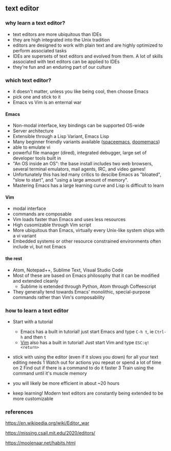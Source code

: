 ## text editor
### why learn a text editor?
* text editors are more ubiquitous than IDEs
* they are high integrated into the Unix tradition
* editors are designed to work with plain text and are highly optimized to perform associated tasks
 * IDEs are supersets of text editors and evolved from them. A lot of skills associated with text editors can be applied to IDEs
 * they're fun and an enduring part of our culture 
 
### which text editor?

* it doesn't matter, unless you like being cool, then choose Emacs
* pick one and stick to it
* Emacs vs Vim is an enternal war

#### Emacs

* Non-modal interface, key bindings can be supported OS-wide
* Server architecture
* Extensible through a Lisp Variant, Emacs Lisp
* Many beginner friendly variants available ([spaceemacs](https://www.spacemacs.org/),  [doomemacs](https://github.com/doomemacs/doomemacs))
* able to emulate vi
* powerful file manager (dired), integrated debugger, large set of developer tools built in
* "An OS inside an OS": the base install includes two web browsers, several terminal emulators, mail agents, IRC, and video games!
* Unfortunately this has led many critics to descibe Emacs as "bloated", "slow to start", and "using a large amount of memory". 
* Mastering Emacs has a large learning curve and Lisp is difficult to learn

#### Vim
* modal interface
* commands are composable
* Vim loads faster than Emacs and uses less resources 
* High cusomizable through Vim script
* More ubiquitous than Emacs, virtually every Unix-like system ships with a vi variant
* Embedded systems or other resource constrained environments often include vi, but not Emacs

#### the rest
* Atom, Notepad++, Sublime Text, Visual Studio Code
* Most of these are based on Emacs philosophy that it can be modified and extended cleanly
  * Sublime is extended through Python, Atom through Coffeescript
* They generally tend towards Emacs' monolithic, special-purpose commands rather than Vim's composability



### how to learn a text editor 
* Start with a tutorial
  * Emacs has a built in tutorial! just start Emacs and type `C-h t`, ie `Ctrl-h` and then `t`
  * [Vim](https://missing.csail.mit.edu/2020/editors/) also has a built in tutorial! Just start Vim and type `ESC:q!<return>`

* stick with using the editor (even if it slows you down) for all your text editing needs
  1 Watch out for actions you repeat or spend a lot of time on
  2 Find out if there is a command to do it faster
  3 Train using the command until it's muscle memory

* you will likely be more efficient in about ~20 hours
* keep learning! Modern text editors are constantly being extended to be more customizable 

### references 
https://en.wikipedia.org/wiki/Editor_war

https://missing.csail.mit.edu/2020/editors/

https://moolenaar.net/habits.html
  
  
  
